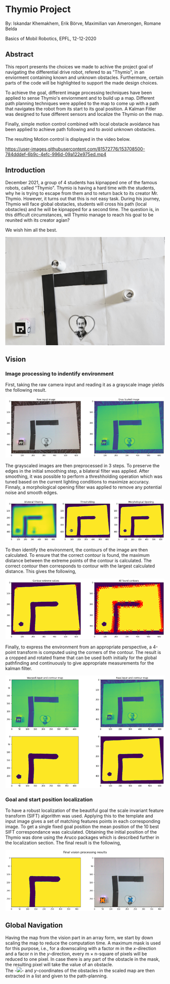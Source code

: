 # Thymio Project
By: Iskandar Khemakhem, Erik Börve, Maximilian van Amerongen, Romane Belda

Basics of Mobil Robotics, EPFL, 12-12-2020


## Abstract
This report presents the choices we made to achive the project goal of navigating the differential drive robot, refered to as "Thymio", in an enviorment containing known and unknown obstacles. Furthermore, certain parts of the code will be highlighted to support the made design choices.

To achieve the goal, different image processing techniques have been applied to sense Thymio's enviornment and to build up a map. Different path planning techniques were applied to the map to come up with a path that navigates the robot from its start to its goal position.
A Kalman Fitler was designed to fuse different sensors and localize the Thymio on the map.

Finally, simple motion control combined with local obstacle avoidance has been applied to achieve path following and to avoid unknown obstacles.

The resulting Motion control is displayed in the video below.


https://user-images.githubusercontent.com/81572776/153708500-784dddef-6b9c-4efc-996d-09a122e975ed.mp4

## Introduction
December 2021, a group of 4 students has kipnapped one of the famous robots, called "Thymio". Thymio is having a hard time with the students, why he is trying to escape from them and to return back to its creator Mr. Thymio. However, it turns out that this is not easy task. During his journey, Thymio will face global obstacles, students will cross his path (local obstacles) and he will be kipnapped for a second time. The question is, in this difficult circumstances, will Thymio manage to reach his goal to be reunited with its creator agian?

We wish him all the best.

![set_up](https://raw.githubusercontent.com/BorveErik/ThymioProject/main/Report_Images/set_up.jpg)


## Vision
### Image processing to indentify environment
First, taking the raw camera input and reading it as a grayscale image yields the following result.

![raw_input](https://raw.githubusercontent.com/BorveErik/ThymioProject/main/Report_Images/input_img.png)

The grayscaled images are then preprocessed in 3 steps. To preserve the edges in the initial smoothing step, a bilateral filter was applied. After smoothing, it was possible to perform a threshholding operation which was tuned based on the current lighting conditions to maximize accuracy. Finnaly, a morphological opening filter was applied to remove any potential noise and smooth edges.

![preprocess](https://raw.githubusercontent.com/BorveErik/ThymioProject/main/Report_Images/preprocess_img.png)

To then identify the environment, the contours of the image are then calculated.
To ensure that the correct contour is found, the maximum distance between the extreme points of the contour is calculated. 
The correct contour then corresponds to contour with the largest calculated distance. This gives the following,

![contours](https://raw.githubusercontent.com/BorveErik/ThymioProject/main/Report_Images/contour_img.png)

Finally, to express the environment from an appropriate perspective, a 4-point transform is computed using the corners of the contour. 
The result is a cropped and rotated frame that can be used both initially for the global pathfinding and continuously to give appropriate measurements for the kalman filter.

![warp_res](https://raw.githubusercontent.com/BorveErik/ThymioProject/main/Report_Images/warp_img.png)

### Goal and start position localization
To have a robust localization of the beautiful goal the scale invariant feature transform (SIFT) algorithm was used. Applying this to the template and input image gives a set of matching features points in each corresponding image. To get a single fixed goal position the mean position of the 10 best SIFT correspondance was calculated. Obtaining the initial position of the Thymio was done using the Aruco packages which is described further in the localization section. The final result is the following,

![img_res](https://raw.githubusercontent.com/BorveErik/ThymioProject/main/Report_Images/result_img.png)

## Global Navigation
Having the map from the vision part in an array form, we start by down scaling the map to reduce the computation time. A maximum mask is used for this purpose, i.e., for a downscaling with a factor m in the $x$-direction and a facor n in the $y$-direction, every m $\times$ n-square of pixels will be reduced to one pixel. In case there is any part of the obstacle in the mask, the resulting pixel will take the value of an obstacle.  
The -<img src="https://latex.codecogs.com/gif.latex? x " />- and $y$-coordinates of the obstacles in the scaled map are then extracted in a list and given to the path-planning.
